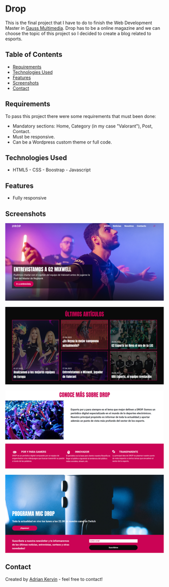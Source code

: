 # Drop

This is the final project that I have to do to finish the Web Development Master in [Gauss Multimedia](https://www.gaussmultimedia.com/). Drop has to be a online magazine and we can choose the topic of this project so I decided to create a blog related to esports. 

## Table of Contents

* [Requirements](#general-information)
* [Technologies Used](#technologies-used)
* [Features](#features)
* [Screenshots](#screenshots)
* [Contact](#contact)

## Requirements

To pass this project there were some requirements that must been done:
- Mandatory sections: Home, Category (in my case "Valorant"), Post, Contact.
- Must be responsive.
- Can be a Wordpress custom theme or full code.

## Technologies Used

- HTML5 - CSS - Boostrap - Javascript 

## Features

- Fully responsive

## Screenshots

![Example screenshot](./img/Screenshot1.PNG)
<br/>
<br/>
![Example screenshot](./img/Screenshot2.PNG)
<br/>
<br/>
![Example screenshot](./img/Screenshot3.PNG)
<br/>
<br/>
![Example screenshot](./img/Screenshot4.PNG)

## Contact

Created by [Adrian Kervin](https://www.linkedin.com/in/kervinmarquinez/) - feel free to contact!